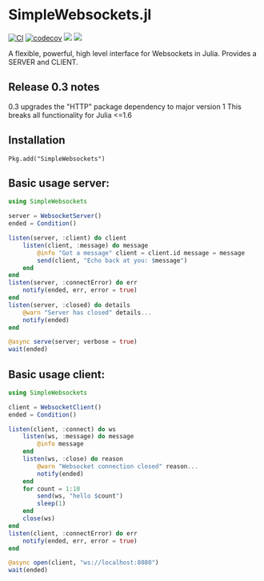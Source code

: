# SimpleWebsockets.jl 
[![CI](https://github.com/citkane/SimpleWebsockets.jl/actions/workflows/CI.yml/badge.svg?branch=master)](https://github.com/citkane/SimpleWebsockets.jl/actions/workflows/CI.yml?query=branch%3Amaster)
[![codecov](https://codecov.io/gh/citkane/SimpleWebsockets.jl/branch/master/graph/badge.svg?token=6TDC0TA25F)](https://codecov.io/gh/citkane/SimpleWebsockets.jl)
[![](https://img.shields.io/badge/docs-stable-blue.svg)](https://citkane.github.io/SimpleWebsockets.jl/stable)
[![](https://img.shields.io/badge/docs-dev-blue.svg)](https://citkane.github.io/SimpleWebsockets.jl/dev)

A flexible, powerful, high level interface for Websockets in Julia. Provides a SERVER and CLIENT.

## Release 0.3 notes
0.3 upgrades the "HTTP" package dependency to major version 1
This breaks all functionality for Julia <=1.6

## Installation
`Pkg.add("SimpleWebsockets")`

## Basic usage server:

```julia
using SimpleWebsockets

server = WebsocketServer()
ended = Condition() 

listen(server, :client) do client
    listen(client, :message) do message
        @info "Got a message" client = client.id message = message
        send(client, "Echo back at you: $message")
    end
end
listen(server, :connectError) do err
    notify(ended, err, error = true)
end
listen(server, :closed) do details
    @warn "Server has closed" details...
    notify(ended)
end

@async serve(server; verbose = true)
wait(ended)
```
## Basic usage client:

```julia
using SimpleWebsockets

client = WebsocketClient()
ended = Condition()

listen(client, :connect) do ws
    listen(ws, :message) do message
        @info message
    end
    listen(ws, :close) do reason
        @warn "Websocket connection closed" reason...
        notify(ended)
    end
    for count = 1:10
        send(ws, "hello $count")
        sleep(1)
    end
    close(ws)
end
listen(client, :connectError) do err
    notify(ended, err, error = true)
end

@async open(client, "ws://localhost:8080")
wait(ended)
```
